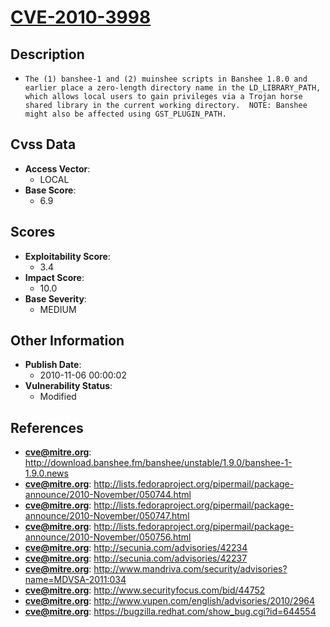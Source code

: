 
# [CVE-2010-3998](http://download.banshee.fm/banshee/unstable/1.9.0/banshee-1-1.9.0.news)

## Description

- `The (1) banshee-1 and (2) muinshee scripts in Banshee 1.8.0 and earlier place a zero-length directory name in the LD_LIBRARY_PATH, which allows local users to gain privileges via a Trojan horse shared library in the current working directory.  NOTE: Banshee might also be affected using GST_PLUGIN_PATH.`

## Cvss Data

- **Access Vector**:
  - LOCAL
- **Base Score**:
  - 6.9

## Scores

- **Exploitability Score**:
  - 3.4
- **Impact Score**:
  - 10.0
- **Base Severity**:
  - MEDIUM

## Other Information

- **Publish Date**:
  - 2010-11-06 00:00:02
- **Vulnerability Status**:
  - Modified

## References

- **cve@mitre.org**: http://download.banshee.fm/banshee/unstable/1.9.0/banshee-1-1.9.0.news
- **cve@mitre.org**: http://lists.fedoraproject.org/pipermail/package-announce/2010-November/050744.html
- **cve@mitre.org**: http://lists.fedoraproject.org/pipermail/package-announce/2010-November/050747.html
- **cve@mitre.org**: http://lists.fedoraproject.org/pipermail/package-announce/2010-November/050756.html
- **cve@mitre.org**: http://secunia.com/advisories/42234
- **cve@mitre.org**: http://secunia.com/advisories/42237
- **cve@mitre.org**: http://www.mandriva.com/security/advisories?name=MDVSA-2011:034
- **cve@mitre.org**: http://www.securityfocus.com/bid/44752
- **cve@mitre.org**: http://www.vupen.com/english/advisories/2010/2964
- **cve@mitre.org**: https://bugzilla.redhat.com/show_bug.cgi?id=644554
